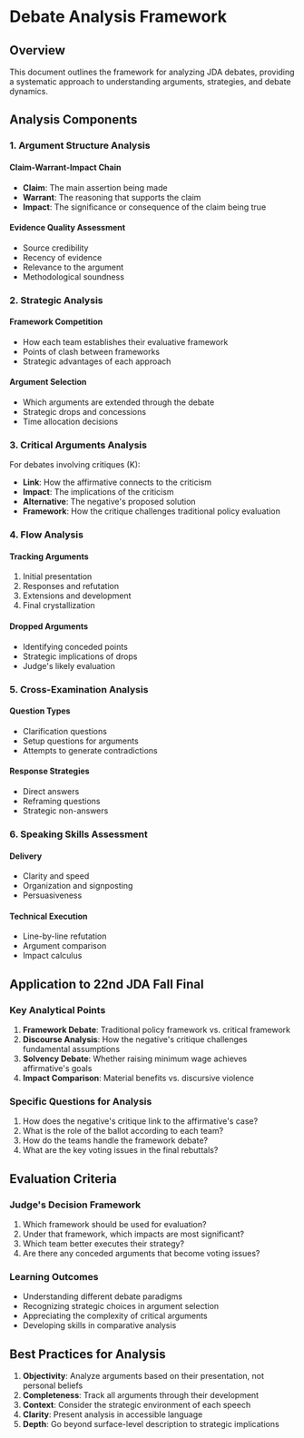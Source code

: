 # Debate Analysis Framework

## Overview

This document outlines the framework for analyzing JDA debates, providing a systematic approach to understanding arguments, strategies, and debate dynamics.

## Analysis Components

### 1. Argument Structure Analysis

#### Claim-Warrant-Impact Chain
- **Claim**: The main assertion being made
- **Warrant**: The reasoning that supports the claim
- **Impact**: The significance or consequence of the claim being true

#### Evidence Quality Assessment
- Source credibility
- Recency of evidence
- Relevance to the argument
- Methodological soundness

### 2. Strategic Analysis

#### Framework Competition
- How each team establishes their evaluative framework
- Points of clash between frameworks
- Strategic advantages of each approach

#### Argument Selection
- Which arguments are extended through the debate
- Strategic drops and concessions
- Time allocation decisions

### 3. Critical Arguments Analysis

For debates involving critiques (K):
- **Link**: How the affirmative connects to the criticism
- **Impact**: The implications of the criticism
- **Alternative**: The negative's proposed solution
- **Framework**: How the critique challenges traditional policy evaluation

### 4. Flow Analysis

#### Tracking Arguments
1. Initial presentation
2. Responses and refutation
3. Extensions and development
4. Final crystallization

#### Dropped Arguments
- Identifying conceded points
- Strategic implications of drops
- Judge's likely evaluation

### 5. Cross-Examination Analysis

#### Question Types
- Clarification questions
- Setup questions for arguments
- Attempts to generate contradictions

#### Response Strategies
- Direct answers
- Reframing questions
- Strategic non-answers

### 6. Speaking Skills Assessment

#### Delivery
- Clarity and speed
- Organization and signposting
- Persuasiveness

#### Technical Execution
- Line-by-line refutation
- Argument comparison
- Impact calculus

## Application to 22nd JDA Fall Final

### Key Analytical Points

1. **Framework Debate**: Traditional policy framework vs. critical framework
2. **Discourse Analysis**: How the negative's critique challenges fundamental assumptions
3. **Solvency Debate**: Whether raising minimum wage achieves affirmative's goals
4. **Impact Comparison**: Material benefits vs. discursive violence

### Specific Questions for Analysis

1. How does the negative's critique link to the affirmative's case?
2. What is the role of the ballot according to each team?
3. How do the teams handle the framework debate?
4. What are the key voting issues in the final rebuttals?

## Evaluation Criteria

### Judge's Decision Framework
1. Which framework should be used for evaluation?
2. Under that framework, which impacts are most significant?
3. Which team better executes their strategy?
4. Are there any conceded arguments that become voting issues?

### Learning Outcomes
- Understanding different debate paradigms
- Recognizing strategic choices in argument selection
- Appreciating the complexity of critical arguments
- Developing skills in comparative analysis

## Best Practices for Analysis

1. **Objectivity**: Analyze arguments based on their presentation, not personal beliefs
2. **Completeness**: Track all arguments through their development
3. **Context**: Consider the strategic environment of each speech
4. **Clarity**: Present analysis in accessible language
5. **Depth**: Go beyond surface-level description to strategic implications